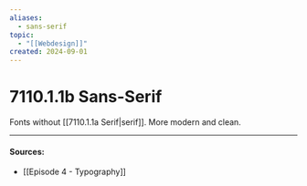 ```yaml
---
aliases:
  - sans-serif
topic:
  - "[[Webdesign]]"
created: 2024-09-01
---
```

# 7110.1.1b Sans-Serif

Fonts without [[7110.1.1a Serif|serif]].
More modern and clean.


___
#### Sources:
- [[Episode 4 - Typography]]